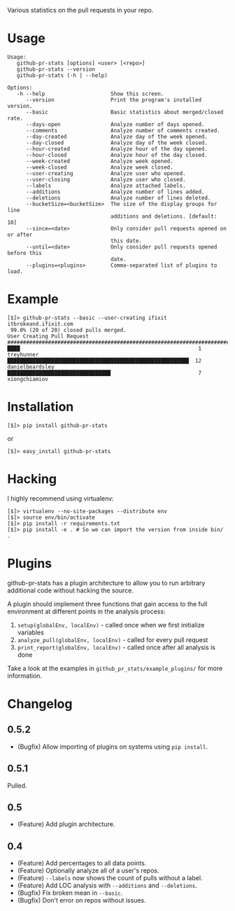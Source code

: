 Various statistics on the pull requests in your repo.

# Usage

    Usage:
       github-pr-stats [options] <user> [<repo>]
       github-pr-stats --version
       github-pr-stats (-h | --help)
    
    Options:
       -h --help                     Show this screen.
          --version                  Print the program's installed version.
          --basic                    Basic statistics about merged/closed rate.
          --days-open                Analyze number of days opened.
          --comments                 Analyze number of comments created.
          --day-created              Analyze day of the week opened.
          --day-closed               Analyze day of the week closed.
          --hour-created             Analyze hour of the day opened.
          --hour-closed              Analyze hour of the day closed.
          --week-created             Analyze week opened.
          --week-closed              Analyze week closed.
          --user-creating            Analyze user who opened.
          --user-closing             Analyze user who closed.
          --labels                   Analyze attached labels.
          --additions                Analyze number of lines added.
          --deletions                Analyze number of lines deleted.
          --bucketSize=<bucketSize>  The size of the display groups for line
                                     additions and deletions. [default: 10]
          --since=<date>             Only consider pull requests opened on or after
                                     this date.
          --until=<date>             Only consider pull requests opened before this
                                     date.
          --plugins=<plugins>        Comma-separated list of plugins to load.

# Example

    [$]> github-pr-stats --basic --user-creating ifixit itbrokeand.ifixit.com
     99.0% (20 of 20) closed pulls merged.
    User Creating Pull Request
    ###############################################################################
    ████                                                         1  treyhunner
    ██████████████████████████████████████████████████████████  12  danielbeardsley
    █████████████████████████████████                            7  xiongchiamiov

# Installation

    [$]> pip install github-pr-stats

or

    [$]> easy_install github-pr-stats

# Hacking

I highly recommend using virtualenv:

    [$]> virtualenv --no-site-packages --distribute env
    [$]> source env/bin/activate
    [$]> pip install -r requirements.txt
    [$]> pip install -e . # So we can import the version from inside bin/ .

# Plugins

github-pr-stats has a plugin architecture to allow you to run arbitrary
additional code without hacking the source.

A plugin should implement three functions that gain access to the full
environment at different points in the analysis process:

1. `setup(globalEnv, localEnv)` - called once when we first initialize
   variables
2. `analyze_pull(globalEnv, localEnv)` - called for every pull request
3. `print_report(globalEnv, localEnv)` - called once after all analysis is done

Take a look at the examples in `github_pr_stats/example_plugins/` for more
information.

# Changelog

## 0.5.2

* (Bugfix) Allow importing of plugins on systems using `pip install`.

## 0.5.1

Pulled.

## 0.5

* (Feature) Add plugin architecture.

## 0.4

* (Feature) Add percentages to all data points.
* (Feature) Optionally analyze all of a user's repos.
* (Feature) `--labels` now shows the count of pulls without a label.
* (Feature) Add LOC analysis with `--additions` and `--deletions`.
* (Bugfix) Fix broken mean in `--basic`.
* (Bugfix) Don't error on repos without issues.

